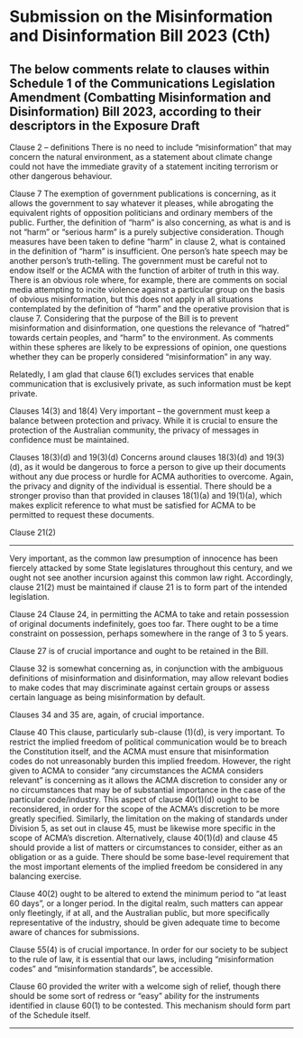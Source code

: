 # Submission on the Misinformation and Disinformation Bill 2023 (Cth)

## The below comments relate to clauses within Schedule 1 of the Communications Legislation Amendment (Combatting Misinformation and Disinformation) Bill 2023, according to their descriptors in the Exposure Draft

Clause 2 – definitions
There is no need to include “misinformation” that may concern the natural environment, as
a statement about climate change could not have the immediate gravity of a statement
inciting terrorism or other dangerous behaviour.

Clause 7
The exemption of government publications is concerning, as it allows the government to say
whatever it pleases, while abrogating the equivalent rights of opposition politicians and
ordinary members of the public.
Further, the definition of “harm” is also concerning, as what is and is not “harm” or “serious
harm” is a purely subjective consideration. Though measures have been taken to define
“harm” in clause 2, what is contained in the definition of “harm” is insufficient. One person’s
hate speech may be another person’s truth-telling. The government must be careful not to
endow itself or the ACMA with the function of arbiter of truth in this way. There is an
obvious role where, for example, there are comments on social media attempting to incite
violence against a particular group on the basis of obvious misinformation, but this does not
apply in all situations contemplated by the definition of “harm” and the operative provision
that is clause 7.
Considering that the purpose of the Bill is to prevent misinformation and disinformation,
one questions the relevance of “hatred” towards certain peoples, and “harm” to the
environment. As comments within these spheres are likely to be expressions of opinion, one
questions whether they can be properly considered “misinformation” in any way.

Relatedly, I am glad that clause 6(1) excludes services that enable communication that is
exclusively private, as such information must be kept private.

Clauses 14(3) and 18(4)
Very important – the government must keep a balance between protection and privacy.
While it is crucial to ensure the protection of the Australian community, the privacy of
messages in confidence must be maintained.

Clauses 18(3)(d) and 19(3)(d)
Concerns around clauses 18(3)(d) and 19(3)(d), as it would be dangerous to force a person
to give up their documents without any due process or hurdle for ACMA authorities to
overcome. Again, the privacy and dignity of the individual is essential. There should be a
stronger proviso than that provided in clauses 18(1)(a) and 19(1)(a), which makes explicit
reference to what must be satisfied for ACMA to be permitted to request these documents.

Clause 21(2)


-----

Very important, as the common law presumption of innocence has been fiercely attacked by
some State legislatures throughout this century, and we ought not see another incursion
against this common law right. Accordingly, clause 21(2) must be maintained if clause 21 is
to form part of the intended legislation.

Clause 24
Clause 24, in permitting the ACMA to take and retain possession of original documents
indefinitely, goes too far. There ought to be a time constraint on possession, perhaps
somewhere in the range of 3 to 5 years.

Clause 27 is of crucial importance and ought to be retained in the Bill.

Clause 32 is somewhat concerning as, in conjunction with the ambiguous definitions of
misinformation and disinformation, may allow relevant bodies to make codes that may
discriminate against certain groups or assess certain language as being misinformation by
default.

Clauses 34 and 35 are, again, of crucial importance.

Clause 40
This clause, particularly sub-clause (1)(d), is very important. To restrict the implied freedom
of political communication would be to breach the Constitution itself, and the ACMA must
ensure that misinformation codes do not unreasonably burden this implied freedom.
However, the right given to ACMA to consider “any circumstances the ACMA considers
relevant” is concerning as it allows the ACMA discretion to consider any or no circumstances
that may be of substantial importance in the case of the particular code/industry. This
aspect of clause 40(1)(d) ought to be reconsidered, in order for the scope of the ACMA’s
discretion to be more greatly specified. Similarly, the limitation on the making of standards
under Division 5, as set out in clause 45, must be likewise more specific in the scope of
ACMA’s discretion.
Alternatively, clause 40(1)(d) and clause 45 should provide a list of matters or circumstances
to consider, either as an obligation or as a guide. There should be some base-level
requirement that the most important elements of the implied freedom be considered in any
balancing exercise.

Clause 40(2) ought to be altered to extend the minimum period to “at least 60 days”, or a
longer period. In the digital realm, such matters can appear only fleetingly, if at all, and the
Australian public, but more specifically representative of the industry, should be given
adequate time to become aware of chances for submissions.

Clause 55(4) is of crucial importance. In order for our society to be subject to the rule of law,
it is essential that our laws, including “misinformation codes” and “misinformation
standards”, be accessible.

Clause 60 provided the writer with a welcome sigh of relief, though there should be some
sort of redress or “easy” ability for the instruments identified in clause 60(1) to be
contested. This mechanism should form part of the Schedule itself.


-----

